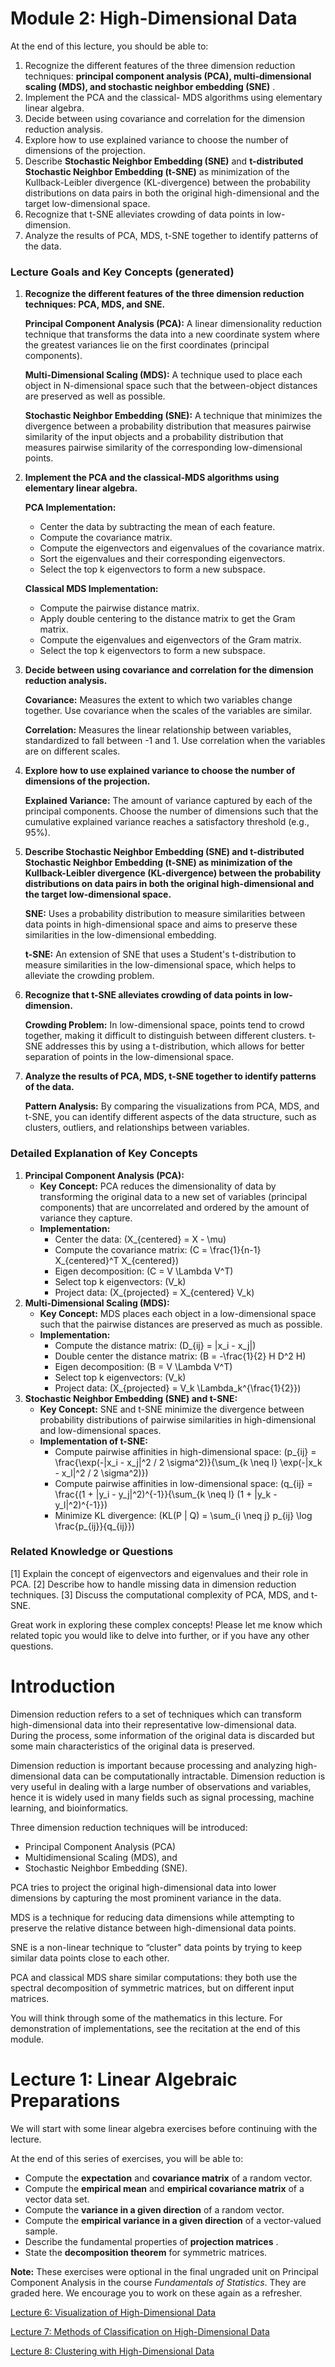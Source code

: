 # Module 2: High-Dimensional Data

At the end of this lecture, you should be able to:

1. Recognize the different features of the three dimension reduction techniques: **principal component analysis (PCA), multi-dimensional scaling (MDS), and stochastic neighbor embedding (SNE)** .
2. Implement the PCA and the classical- MDS algorithms using elementary linear algebra.
3. Decide between using covariance and correlation for the dimension reduction analysis.
4. Explore how to use explained variance to choose the number of dimensions of the projection.
5. Describe **Stochastic Neighbor Embedding (SNE)** and **t-distributed Stochastic Neighbor Embedding (t-SNE)** as minimization of the Kullback-Leibler divergence (KL-divergence) between the probability distributions on data pairs in both the original high-dimensional and the target low-dimensional space.
6. Recognize that t-SNE alleviates crowding of data points in low-dimension.
7. Analyze the results of PCA, MDS, t-SNE together to identify patterns of the data.

### Lecture Goals and Key Concepts (generated)

1. **Recognize the different features of the three dimension reduction techniques: PCA, MDS, and SNE.**
    
    **Principal Component Analysis (PCA):** A linear dimensionality reduction technique that transforms the data into a new coordinate system where the greatest variances lie on the first coordinates (principal components).
    
    **Multi-Dimensional Scaling (MDS):** A technique used to place each object in N-dimensional space such that the between-object distances are preserved as well as possible.
    
    **Stochastic Neighbor Embedding (SNE):** A technique that minimizes the divergence between a probability distribution that measures pairwise similarity of the input objects and a probability distribution that measures pairwise similarity of the corresponding low-dimensional points.
    
2. **Implement the PCA and the classical-MDS algorithms using elementary linear algebra.**
    
    **PCA Implementation:**
    
    - Center the data by subtracting the mean of each feature.
    - Compute the covariance matrix.
    - Compute the eigenvectors and eigenvalues of the covariance matrix.
    - Sort the eigenvalues and their corresponding eigenvectors.
    - Select the top k eigenvectors to form a new subspace.
    
    **Classical MDS Implementation:**
    
    - Compute the pairwise distance matrix.
    - Apply double centering to the distance matrix to get the Gram matrix.
    - Compute the eigenvalues and eigenvectors of the Gram matrix.
    - Select the top k eigenvectors to form a new subspace.
3. **Decide between using covariance and correlation for the dimension reduction analysis.**
    
    **Covariance:** Measures the extent to which two variables change together. Use covariance when the scales of the variables are similar.
    
    **Correlation:** Measures the linear relationship between variables, standardized to fall between -1 and 1. Use correlation when the variables are on different scales.
    
4. **Explore how to use explained variance to choose the number of dimensions of the projection.**
    
    **Explained Variance:** The amount of variance captured by each of the principal components. Choose the number of dimensions such that the cumulative explained variance reaches a satisfactory threshold (e.g., 95%).
    
5. **Describe Stochastic Neighbor Embedding (SNE) and t-distributed Stochastic Neighbor Embedding (t-SNE) as minimization of the Kullback-Leibler divergence (KL-divergence) between the probability distributions on data pairs in both the original high-dimensional and the target low-dimensional space.**
    
    **SNE:** Uses a probability distribution to measure similarities between data points in high-dimensional space and aims to preserve these similarities in the low-dimensional embedding.
    
    **t-SNE:** An extension of SNE that uses a Student's t-distribution to measure similarities in the low-dimensional space, which helps to alleviate the crowding problem.
    
6. **Recognize that t-SNE alleviates crowding of data points in low-dimension.**
    
    **Crowding Problem:** In low-dimensional space, points tend to crowd together, making it difficult to distinguish between different clusters. t-SNE addresses this by using a t-distribution, which allows for better separation of points in the low-dimensional space.
    
7. **Analyze the results of PCA, MDS, t-SNE together to identify patterns of the data.**
    
    **Pattern Analysis:** By comparing the visualizations from PCA, MDS, and t-SNE, you can identify different aspects of the data structure, such as clusters, outliers, and relationships between variables.
    

### Detailed Explanation of Key Concepts

1. **Principal Component Analysis (PCA):**
    - **Key Concept:** PCA reduces the dimensionality of data by transforming the original data to a new set of variables (principal components) that are uncorrelated and ordered by the amount of variance they capture.
    - **Implementation:**
        - Center the data: \(X_{centered} = X - \mu\)
        - Compute the covariance matrix: \(C = \frac{1}{n-1} X_{centered}^T X_{centered}\)
        - Eigen decomposition: \(C = V \Lambda V^T\)
        - Select top k eigenvectors: \(V_k\)
        - Project data: \(X_{projected} = X_{centered} V_k\)
2. **Multi-Dimensional Scaling (MDS):**
    - **Key Concept:** MDS places each object in a low-dimensional space such that the pairwise distances are preserved as much as possible.
    - **Implementation:**
        - Compute the distance matrix: \(D_{ij} = \|x_i - x_j\|\)
        - Double center the distance matrix: \(B = -\frac{1}{2} H D^2 H\)
        - Eigen decomposition: \(B = V \Lambda V^T\)
        - Select top k eigenvectors: \(V_k\)
        - Project data: \(X_{projected} = V_k \Lambda_k^{\frac{1}{2}}\)
3. **Stochastic Neighbor Embedding (SNE) and t-SNE:**
    - **Key Concept:** SNE and t-SNE minimize the divergence between probability distributions of pairwise similarities in high-dimensional and low-dimensional spaces.
    - **Implementation of t-SNE:**
        - Compute pairwise affinities in high-dimensional space: \(p_{ij} = \frac{\exp(-\|x_i - x_j\|^2 / 2 \sigma^2)}{\sum_{k \neq l} \exp(-\|x_k - x_l\|^2 / 2 \sigma^2)}\)
        - Compute pairwise affinities in low-dimensional space: \(q_{ij} = \frac{(1 + \|y_i - y_j\|^2)^{-1}}{\sum_{k \neq l} (1 + \|y_k - y_l\|^2)^{-1}}\)
        - Minimize KL divergence: \(KL(P \| Q) = \sum_{i \neq j} p_{ij} \log \frac{p_{ij}}{q_{ij}}\)

### Related Knowledge or Questions

[1] Explain the concept of eigenvectors and eigenvalues and their role in PCA.
[2] Describe how to handle missing data in dimension reduction techniques.
[3] Discuss the computational complexity of PCA, MDS, and t-SNE.

Great work in exploring these complex concepts! Please let me know which related topic you would like to delve into further, or if you have any other questions.

# Introduction

Dimension reduction refers to a set of techniques which can transform high-dimensional data into their representative low-dimensional data. During the process, some information of the original data is discarded but some main characteristics of the original data is preserved.

Dimension reduction is important because processing and analyzing high-dimensional data can be computationally intractable. Dimension reduction is very useful in dealing with a large number of observations and variables, hence it is widely used in many fields such as signal processing, machine learning, and bioinformatics.

Three dimension reduction techniques will be introduced:

- Principal Component Analysis (PCA)
- Multidimensional Scaling (MDS), and
- Stochastic Neighbor Embedding (SNE).

PCA tries to project the original high-dimensional data into lower dimensions by capturing the most prominent variance in the data.

MDS is a technique for reducing data dimensions while attempting to preserve the relative distance between high-dimensional data points.

SNE is a non-linear technique to “cluster" data points by trying to keep similar data points close to each other.

PCA and classical MDS share similar computations: they both use the spectral decomposition of symmetric matrices, but on different input matrices.

You will think through some of the mathematics in this lecture. For demonstration of implementations, see the recitation at the end of this module.

# Lecture 1: Linear Algebraic Preparations

We will start with some linear algebra exercises before continuing with the lecture.

At the end of this series of exercises, you will be able to:

- Compute the **expectation** and **covariance matrix** of a random vector.
- Compute the **empirical mean** and **empirical covariance matrix** of a vector data set.
- Compute the **variance in a given direction** of a random vector.
- Compute the **empirical variance in a given direction** of a vector-valued sample.
- Describe the fundamental properties of **projection matrices** .
- State the **decomposition theorem** for symmetric matrices.

**Note:** These exercises were optional in the final ungraded unit on Principal Component Analysis in the course *Fundamentals of Statistics*. They are graded here. We encourage you to work on these again as a refresher.

[Lecture 6: Visualization of High-Dimensional Data](Module%202%20High-Dimensional%20Data%2063d558637495458cadad1934360f2ddf/Lecture%206%20Visualization%20of%20High-Dimensional%20Data%20ffe82eb00fa942139f7f627bc12dac0e.md)

[Lecture 7: Methods of Classification on High-Dimensional Data](Module%202%20High-Dimensional%20Data%2063d558637495458cadad1934360f2ddf/Lecture%207%20Methods%20of%20Classification%20on%20High-Dimens%2087923f6b12a44286b5dab9557c5c0e5d.md)

[Lecture 8: Clustering with High-Dimensional Data ](Module%202%20High-Dimensional%20Data%2063d558637495458cadad1934360f2ddf/Lecture%208%20Clustering%20with%20High-Dimensional%20Data%20f9b7e3a449064bbd8508b8d8628e3d83.md)